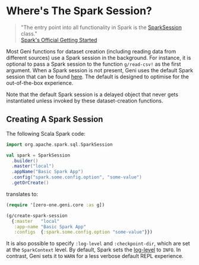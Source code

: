 # Where's The Spark Session?

> "The entry point into all functionality in Spark is the [SparkSession](https://spark.apache.org/docs/latest/api/scala/org/apache/spark/sql/SparkSession.html) class."  
[Spark's Official Getting Started](https://spark.apache.org/docs/latest/sql-getting-started.html)

Most Geni functions for dataset creation (including reading data from different sources) use a Spark session in the background. For instance, it is optional to pass a Spark session to the function `g/read-csv!` as the first argument. When a Spark session is not present, Geni uses the default Spark session that can be found [here](../src/zero_one/geni/defaults.clj). The default is designed to optimise for the out-of-the-box experience.

Note that the default Spark session is a delayed object that never gets instantiated unless invoked by these dataset-creation functions.

## Creating A Spark Session

The following Scala Spark code:

```scala
import org.apache.spark.sql.SparkSession

val spark = SparkSession
  .builder()
  .master("local")
  .appName("Basic Spark App")
  .config("spark.some.config.option", "some-value")
  .getOrCreate()
```

translates to:

```clojure
(require '[zero-one.geni.core :as g])

(g/create-spark-session
  {:master   "local"
   :app-name "Basic Spark App"
   :configs  {:spark.some.config.option "some-value"}})
```

It is also possible to specify `:log-level` and `:checkpoint-dir`, which are set at the `SparkContext` level. By default, Spark sets the [log-level](https://logging.apache.org/log4j/1.2/apidocs/org/apache/log4j/Level.html) to `INFO`. In contrast, Geni sets it to `WARN` for a less verbose default REPL experience.
